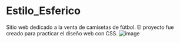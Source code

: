 # Estilo_Esferico
Sitio web dedicado a la venta de camisetas de fútbol. El proyecto fue creado para practicar el diseño web con CSS.
![image](https://github.com/user-attachments/assets/0be4901d-7a4c-4a33-a592-4ac4dc00253a)
